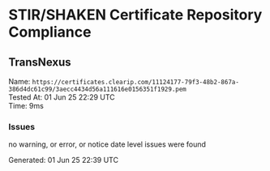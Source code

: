 # STIR/SHAKEN Certificate Repository Compliance

## TransNexus

Name: `https://certificates.clearip.com/11124177-79f3-48b2-867a-386d4dc61c99/3aecc4434d56a111616e0156351f1929.pem`\
Tested At: 01 Jun 25 22:29 UTC\
Time: 9ms

### Issues

no warning, or error, or notice date level issues were found

Generated: 01 Jun 25 22:39 UTC
